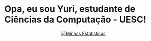 # Opa, eu sou Yuri, estudante de Ciências da Computação - UESC!

<div align="center">
  <a href="https://github.com/ythmxz">
  <img src="https://github-readme-stats.vercel.app/api?username=ythmxz&locale=pt-br&rank_icon=github&show_icons=true&theme=github_dark&hide_border=true&count_private=true" alt="Minhas Estatísticas"/>

